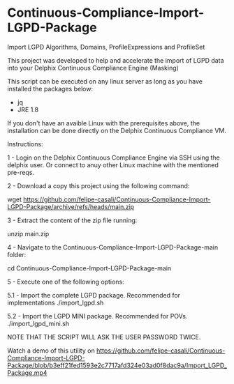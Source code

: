 # Continuous-Compliance-Import-LGPD-Package
Import LGPD Algorithms, Domains, ProfileExpressions and ProfileSet

This project was developed to help and accelerate the import of LGPD data into your Delphix Continuous Compliance Engine (Masking)

This script can be executed on any linux server as long as you have installed the packages below:

- jq
- JRE 1.8

If you don't have an avaible Linux with the prerequisites above, the installation can be done directly on the Delphix Continuous Compliance VM.

Instructions:

1 - Login on the Delphix Continuous Compliance Engine via SSH using the delphix user. Or connect to anuy other Linux machine with the mentioned pre-reqs.

2 - Download a copy this project using the following command:

wget https://github.com/felipe-casali/Continuous-Compliance-Import-LGPD-Package/archive/refs/heads/main.zip

3 - Extract the content of the zip file running:

unzip main.zip

4 - Navigate to the Continuous-Compliance-Import-LGPD-Package-main folder:

cd Continuous-Compliance-Import-LGPD-Package-main

5 - Execute one of the following options:

5.1 - Import the complete LGPD package. Recommended for implementations
 ./import_lgpd.sh

5.2 - Import the LGPD MINI package. Recommended for POVs.
./import_lgpd_mini.sh

NOTE THAT THE SCRIPT WILL ASK THE USER PASSWORD TWICE.

Watch a demo of this utility on https://github.com/felipe-casali/Continuous-Compliance-Import-LGPD-Package/blob/b3eff21fed1593e2c7717afd324e03ad0f8dac9a/Import_LGPD_Package.mp4